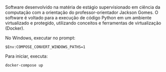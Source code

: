 Software desenvolvido na matéria de estágio supervisionado em ciência da computação com a orientação do professor-orientador Jackson Gomes. O software é voltado para a execução de código Python em um ambiente virtualizado e protegido, utilizando conceitos e ferramentas de virtualização (Docker).


No Windows, executar no prompt:

```
$Env:COMPOSE_CONVERT_WINDOWS_PATHS=1
```

Para iniciar, executa:

```
docker-compose up
```
